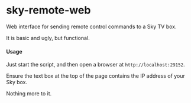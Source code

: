 # sky-remote-web

Web interface for sending remote control commands to a Sky TV box.

It is basic and ugly, but functional.

#### Usage

Just start the script, and then open a browser at `http://localhost:29152`.

Ensure the text box at the top of the page contains the IP address of your Sky box.

Nothing more to it.




